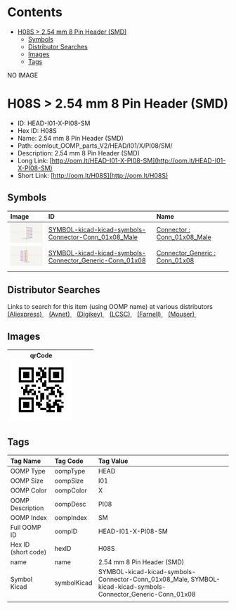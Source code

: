 



Contents
========

* [H08S > 2.54 mm 8 Pin Header (SMD)](#h08s--254-mm-8-pin-header-smd)
	* [Symbols](#symbols)
	* [Distributor Searches](#distributor-searches)
	* [Images](#images)
	* [Tags](#tags)
  
NO IMAGE  
# H08S > 2.54 mm 8 Pin Header (SMD)

- ID: HEAD-I01-X-PI08-SM
- Hex ID: H08S
- Name: 2.54 mm 8 Pin Header (SMD)
- Path: oomlout_OOMP_parts_V2/HEAD/I01/X/PI08/SM/
- Description: 2.54 mm 8 Pin Header (SMD)
- Long Link: [http://oom.lt/HEAD-I01-X-PI08-SM](http://oom.lt/HEAD-I01-X-PI08-SM)
- Short Link: [http://oom.lt/H08S](http://oom.lt/H08S)

## Symbols
  

|Image|ID|Name|
| :--- | :--- | :--- |
|[![](https://raw.githubusercontent.com/oomlout/oomlout_OOMP_eda_V2/main/SYMBOL/kicad/kicad-symbols/Connector/Conn_01x08_Male/image_140.png)](https://github.com/oomlout/oomlout_OOMP_eda_V2/tree/main/SYMBOL/kicad/kicad-symbols/Connector/Conn_01x08_Male/)|[SYMBOL-kicad-kicad-symbols-Connector-Conn_01x08_Male](https://github.com/oomlout/oomlout_OOMP_eda_V2/tree/main/SYMBOL/kicad/kicad-symbols/Connector/Conn_01x08_Male/)|[Connector : Conn_01x08_Male](https://github.com/oomlout/oomlout_OOMP_eda_V2/tree/main/SYMBOL/kicad/kicad-symbols/Connector/Conn_01x08_Male/)|
|[![](https://raw.githubusercontent.com/oomlout/oomlout_OOMP_eda_V2/main/SYMBOL/kicad/kicad-symbols/Connector_Generic/Conn_01x08/image_140.png)](https://github.com/oomlout/oomlout_OOMP_eda_V2/tree/main/SYMBOL/kicad/kicad-symbols/Connector_Generic/Conn_01x08/)|[SYMBOL-kicad-kicad-symbols-Connector_Generic-Conn_01x08](https://github.com/oomlout/oomlout_OOMP_eda_V2/tree/main/SYMBOL/kicad/kicad-symbols/Connector_Generic/Conn_01x08/)|[Connector_Generic : Conn_01x08](https://github.com/oomlout/oomlout_OOMP_eda_V2/tree/main/SYMBOL/kicad/kicad-symbols/Connector_Generic/Conn_01x08/)|
||||

## Distributor Searches
  
Links to search for this item (using OOMP name) at various distributors  
[(Aliexpress) ](https://www.aliexpress.com/wholesale?SearchText=2.54+mm+8+Pin+Header+SMD)&nbsp;&nbsp;&nbsp;[(Avnet) ](https://www.avnet.com/shop/us/search/2.54+mm+8+Pin+Header+SMD)&nbsp;&nbsp;&nbsp;[(Digikey) ](https://www.digikey.co.uk/en/products/result?s=2.54+mm+8+Pin+Header+SMD)&nbsp;&nbsp;&nbsp;[(LCSC) ](https://www.lcsc.com/search?q=2.54+mm+8+Pin+Header+SMD)&nbsp;&nbsp;&nbsp;[(Farnell) ](https://uk.farnell.com/search?st=2.54+mm+8+Pin+Header+SMD)&nbsp;&nbsp;&nbsp;[(Mouser) ](https://www.mouser.com/c/?q=2.54+mm+8+Pin+Header+SMD)&nbsp;&nbsp;&nbsp;
## Images
  

|qrCode<br>[![](https://raw.githubusercontent.com/oomlout/oomlout_OOMP_parts_V2/main/HEAD/I01/X/PI08/SM/qrCode_140.png)](https://github.com/oomlout/oomlout_OOMP_parts_V2/tree/main/HEAD/I01/X/PI08/SM/qrCode.png)||||
| :---: | :---: | :---: | :---: |

## Tags
  

|Tag Name|Tag Code|Tag Value|
| :--- | :--- | :--- |
|OOMP Type|oompType|HEAD|
|OOMP Size|oompSize|I01|
|OOMP Color|oompColor|X|
|OOMP Description|oompDesc|PI08|
|OOMP Index|oompIndex|SM|
|Full OOMP ID|oompID|HEAD-I01-X-PI08-SM|
|Hex ID (short code)|hexID|H08S|
|name|name|2.54 mm 8 Pin Header (SMD)|
|Symbol Kicad|symbolKicad|SYMBOL-kicad-kicad-symbols-Connector-Conn_01x08_Male, SYMBOL-kicad-kicad-symbols-Connector_Generic-Conn_01x08|
||||
